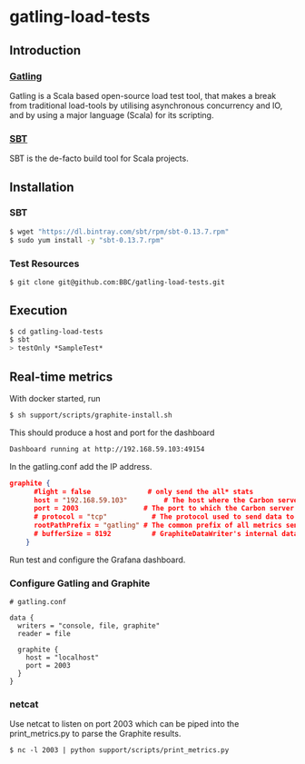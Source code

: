 gatling-load-tests
==================

## Introduction

### [Gatling](http://gatling.io/)

Gatling is a Scala based open-source load test tool, that makes a break from 
traditional load-tools by utilising asynchronous concurrency and IO, and by using a major 
language (Scala) for its scripting.

### [SBT](http://www.scala-sbt.org/)
SBT is the de-facto build tool for Scala projects.

## Installation 
### SBT
```bash
$ wget "https://dl.bintray.com/sbt/rpm/sbt-0.13.7.rpm"
$ sudo yum install -y "sbt-0.13.7.rpm"
```

### Test Resources
```bash 
$ git clone git@github.com:BBC/gatling-load-tests.git
```

## Execution
```bash 
$ cd gatling-load-tests
$ sbt
> testOnly *SampleTest*
```

## Real-time metrics

With docker started, run
```sh
$ sh support/scripts/graphite-install.sh
```
This should produce a host and port for the dashboard
```sh
Dashboard running at http://192.168.59.103:49154
```
In the gatling.conf add the IP address. 

```json
graphite {
      #light = false              # only send the all* stats
      host = "192.168.59.103"         # The host where the Carbon server is located
      port = 2003                # The port to which the Carbon server listens to
      # protocol = "tcp"           # The protocol used to send data to Carbon (currently supported : "tcp", "udp")
      rootPathPrefix = "gatling" # The common prefix of all metrics sent to Graphite
      # bufferSize = 8192          # GraphiteDataWriter's internal data buffer size, in bytes
    }
```

Run test and configure the Grafana dashboard. 



### Configure Gatling and Graphite
```config
# gatling.conf

data {
  writers = "console, file, graphite"
  reader = file

  graphite {
    host = "localhost"
    port = 2003
  }
}
```
### netcat
Use netcat to listen on port 2003 which can be piped into the print_metrics.py to parse the Graphite results.
``` 
$ nc -l 2003 | python support/scripts/print_metrics.py

